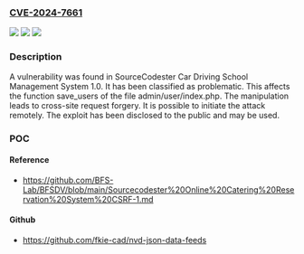 ### [CVE-2024-7661](https://cve.mitre.org/cgi-bin/cvename.cgi?name=CVE-2024-7661)
![](https://img.shields.io/static/v1?label=Product&message=Car%20Driving%20School%20Management%20System&color=blue)
![](https://img.shields.io/static/v1?label=Version&message=%3D%201.0%20&color=brighgreen)
![](https://img.shields.io/static/v1?label=Vulnerability&message=CWE-352%20Cross-Site%20Request%20Forgery&color=brighgreen)

### Description

A vulnerability was found in SourceCodester Car Driving School Management System 1.0. It has been classified as problematic. This affects the function save_users of the file admin/user/index.php. The manipulation leads to cross-site request forgery. It is possible to initiate the attack remotely. The exploit has been disclosed to the public and may be used.

### POC

#### Reference
- https://github.com/BFS-Lab/BFSDV/blob/main/Sourcecodester%20Online%20Catering%20Reservation%20System%20CSRF-1.md

#### Github
- https://github.com/fkie-cad/nvd-json-data-feeds

